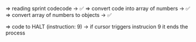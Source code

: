 => reading sprint codecode -> ✅
=> convert code into array of numbers -> ✅
=> convert array of numbers to objects -> ✅

=> code to HALT (instruction: 9)
-> if cursor triggers instrucion 9 it ends the process
